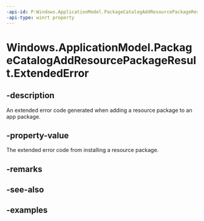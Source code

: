 ```yaml
---
-api-id: P:Windows.ApplicationModel.PackageCatalogAddResourcePackageResult.ExtendedError
-api-type: winrt property
---
```


<!-- Property syntax.
public HResult ExtendedError { get; }
-->

# Windows.ApplicationModel.PackageCatalogAddResourcePackageResult.ExtendedError

## -description
An extended error code generated when adding a resource package to an app package.

## -property-value
The extended error code from installing a resource package.

## -remarks

## -see-also

## -examples

